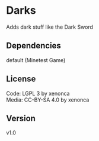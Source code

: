 Darks
=========

Adds dark stuff like the Dark Sword


Dependencies
--------------
default (Minetest Game)


License
---------

Code: LGPL 3 by xenonca  
Media: CC-BY-SA 4.0 by xenonca


Version
---------
v1.0
